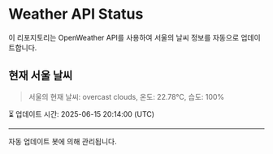 
# Weather API Status

이 리포지토리는 OpenWeather API를 사용하여 서울의 날씨 정보를 자동으로 업데이트합니다.

## 현재 서울 날씨
> 서울의 현재 날씨: overcast clouds, 온도: 22.78°C, 습도: 100%

⏳ 업데이트 시간: 2025-06-15 20:14:00 (UTC)

---
자동 업데이트 봇에 의해 관리됩니다.
